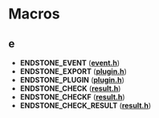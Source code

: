 
# Macros



## e

* **ENDSTONE\_EVENT** ([**event.h**](event_8h.md))
* **ENDSTONE\_EXPORT** ([**plugin.h**](plugin_8h.md))
* **ENDSTONE\_PLUGIN** ([**plugin.h**](plugin_8h.md))
* **ENDSTONE\_CHECK** ([**result.h**](result_8h.md))
* **ENDSTONE\_CHECKF** ([**result.h**](result_8h.md))
* **ENDSTONE\_CHECK\_RESULT** ([**result.h**](result_8h.md))




